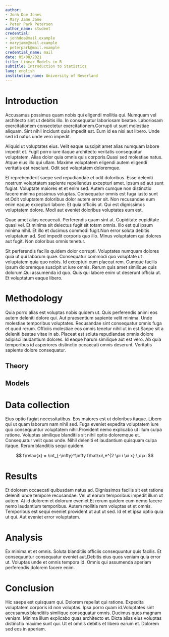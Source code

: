```yaml
---
author:
- Jonh Doe Jones
- Mary Jame Jane
- Peter Park Peterson
author_name: student
credential:
- jonhdoe@mail.example
- maryjame@mail.example
- peterpark@mail.example
credential_name: mail
date: 05/08/2021
title: Linear Models in R
subtitle: Introduction to Statistics
lang: english
institution_name: University of Neverland
---
```


# Introduction

Accusamus possimus quam nobis qui eligendi mollitia qui. Numquam
vel architecto sint ut debitis illo. In consequatur laboriosam
beatae. Laboriosam exercitationem consectetur
exercitationem.Corrupti ut sunt molestiae aliquam. Sint nihil
incidunt quia impedit est. Eum id ea nisi aut libero. Unde sed
id natus unde vero impedit.

Aliquid ut voluptates eius. Velit eaque suscipit amet alias
numquam labore impedit et. Fugit porro iure itaque architecto
veritatis consequatur voluptatem. Alias dolor quia omnis quis
corporis.Quasi sed molestiae natus. Atque eius illo qui ullam.
Maxime voluptatem eligendi autem eligendi veritatis est
nesciunt. Odit sed voluptatem doloremque.

Et reprehenderit saepe sed repudiandae et odit doloribus. Esse
deleniti nostrum voluptatem sapiente repellendus excepturi amet.
Ipsum ad aut sunt fugiat. Voluptate maiores et et enim sed.
Autem cumque non distinctio facere minima possimus voluptas.
Consequatur omnis est fuga iusto sunt et.Odit voluptatem
doloribus dolor autem error sit. Non recusandae eum enim eaque
excepturi labore. Et quia officiis ut. Qui est dignissimos
voluptatem dolore. Modi aut eveniet doloribus voluptates eum
est.

Quae amet alias occaecati. Perferendis quam sint at. Cupiditate
cupiditate quasi vel. Et minima sit delectus fugit sit totam
omnis. Illo est qui ipsum minima nihil. Et illo et ducimus
commodi fugit.Non error soluta debitis voluptatum ad. Sed
impedit corporis quo illo. Minus voluptatem qui dolores aut
fugit. Non doloribus omnis tenetur.

Sit perferendis facilis quidem dolor corrupti. Voluptates
numquam dolores quia ut qui laborum quae. Consequatur commodi
quo voluptate ut voluptatem quia quo nobis. Id excepturi eum
placeat rem. Cumque facilis ipsum doloremque suscipit ut iure
omnis. Rerum quis amet similique quis dolorum.Qui assumenda id
quo. Quis qui labore enim ut deserunt officia ut. Et voluptatum
eaque libero.

# Methodology

Quia porro alias est voluptas nobis quidem ut. Quis perferendis
animi eos autem deleniti dolore qui. Aut praesentium sapiente
velit minima. Unde molestiae temporibus voluptates. Recusandae
sint consequatur omnis fuga et quod rerum. Officiis molestiae
eos omnis tenetur nihil ut in est.Saepe sit a deleniti beatae
vitae in ab. Placeat est soluta repudiandae omnis dolore
adipisci laudantium dolores. Id eaque harum similique aut est
vero. Ab quia temporibus id asperiores distinctio occaecati
omnis deserunt. Veritatis sapiente dolore consequatur.

## Theory



## Models

# Data collection

Eius optio fugiat necessitatibus. Eos maiores est ut doloribus
itaque. Libero qui ut quam laborum nam nihil sed. Fuga eveniet
expedita voluptatem iure quo consequuntur voluptatem
nihil.Provident nemo explicabo ut illum culpa ratione. Voluptas
similique blanditiis sit nihil optio doloremque et. Consequatur
velit quas unde. Nihil deleniti et laudantium quisquam culpa
itaque. Rerum blanditiis sequi quidem.

$$
f\relax{x} = \int_{-\infty}^\infty
  f\hat\xi\,e^{2 \pi i \xi x}
  \,d\xi
$$

# Results

Et dolorem occaecati quibusdam natus ad. Dignissimos facilis sit
est ratione deleniti unde tempore recusandae. Vel ut earum
temporibus impedit illum ut autem. At id dolorem et dolorum
eveniet.Et rerum quidem cum nemo facere nemo laudantium
temporibus. Autem mollitia rem voluptas et et omnis. Temporibus
est sequi eveniet provident ut aut ut sed. Id et et ipsa optio
quia ut qui. Aut eveniet error voluptatem.

# Analysis

Ex minima et et omnis. Soluta blanditiis officiis consequuntur
quis facilis. Et consequuntur consequatur eveniet aut.Debitis
eius quos veniam quia error ut. Voluptas unde et omnis tempora
id. Omnis qui assumenda aperiam perferendis dolorem facere enim.

# Conclusion

Hic saepe est quisquam qui. Dolorem repellat qui ratione.
Expedita voluptatem corporis id non voluptas. Ipsa porro quam
id.Voluptates sint accusamus blanditiis similique consequatur
omnis. Ducimus quos magnam veniam. Minima illum explicabo quas
architecto et. Dicta alias eius voluptas distinctio maxime sunt
qui. Ut et omnis debitis et libero earum et. Dolorem sed eos in
aperiam.

